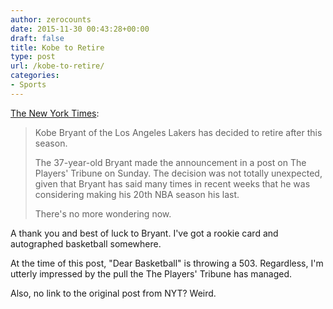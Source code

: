 ```yaml
---
author: zerocounts
date: 2015-11-30 00:43:28+00:00
draft: false
title: Kobe to Retire
type: post
url: /kobe-to-retire/
categories:
- Sports
---
```


[The New York Times](https://apple.news/AI02irS_IS-y_WSYKKxq3pQ):


<blockquote>Kobe Bryant of the Los Angeles Lakers has decided to retire after this season.

The 37-year-old Bryant made the announcement in a post on The Players' Tribune on Sunday. The decision was not totally unexpected, given that Bryant has said many times in recent weeks that he was considering making his 20th NBA season his last.

There's no more wondering now.</blockquote>


A thank you and best of luck to Bryant. I've got a rookie card and autographed basketball somewhere.

At the time of this post, "Dear Basketball" is throwing a 503. Regardless, I'm utterly impressed by the pull the The Players' Tribune has managed.

Also, no link to the original post from NYT? Weird.
